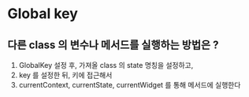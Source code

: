 # Global key 
## 다른 class 의 변수나 메서드를 실행하는 방법은 ?
1. GlobalKey 설정 후, 가져올 class 의 state 명칭을 설정하고,
2. key 를 설정한 뒤, 키에 접근해서
3. currentContext, currentState, currentWidget 를 통해 메서드에 실행한다